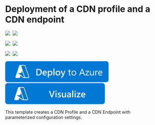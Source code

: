 # Deployment of a CDN profile and a CDN endpoint

<IMG SRC="https://azurequickstartsservice.blob.core.windows.net/badges/201-cdn-customize/PublicLastTestDate.svg" />&nbsp;
<IMG SRC="https://azurequickstartsservice.blob.core.windows.net/badges/201-cdn-customize/PublicDeployment.svg" />&nbsp;

<IMG SRC="https://azurequickstartsservice.blob.core.windows.net/badges/201-cdn-customize/FairfaxLastTestDate.svg" />&nbsp;
<IMG SRC="https://azurequickstartsservice.blob.core.windows.net/badges/201-cdn-customize/FairfaxDeployment.svg" />&nbsp;

<IMG SRC="https://azurequickstartsservice.blob.core.windows.net/badges/201-cdn-customize/BestPracticeResult.svg" />&nbsp;
<IMG SRC="https://azurequickstartsservice.blob.core.windows.net/badges/201-cdn-customize/CredScanResult.svg" />&nbsp;

<a href="https://portal.azure.com/#create/Microsoft.Template/uri/https%3A%2F%2Fraw.githubusercontent.com%2FAzure%2Fazure-quickstart-templates%2Fmaster%2F201-cdn-customize%2Fazuredeploy.json" target="_blank">
    <img src="https://raw.githubusercontent.com/Azure/azure-quickstart-templates/master/1-CONTRIBUTION-GUIDE/images/deploytoazure.svg"/>
</a>
<a href="http://armviz.io/#/?load=https%3A%2F%2Fraw.githubusercontent.com%2FAzure%2Fazure-quickstart-templates%2Fmaster%2F201-cdn-customize%2Fazuredeploy.json" target="_blank">
    <img src="https://raw.githubusercontent.com/Azure/azure-quickstart-templates/master/1-CONTRIBUTION-GUIDE/images/visualizebutton.svg"/>
</a>

This template creates a CDN Profile and a CDN Endpoint with parameterized configuration settings.

